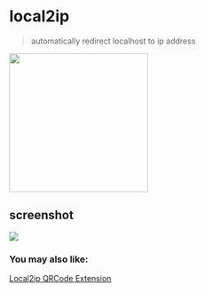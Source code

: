 # local2ip
> automatically redirect localhost to ip address  
  
[<img width="250px" src="http://ww3.sinaimg.cn/large/5fd37818jw1eq7bx4bc4ej20c0038mx9.jpg">](https://chrome.google.com/webstore/detail/local2ip/nhhmpneggljndkdpkabjleiialindhkd)  

## screenshot  
![](https://github.com/Bruce-Jcw/local2ip/blob/ee12d4b960bd13035cc2ea6a1e705fc54287e6fb/material/screenshot.png)

### You may also like:  
[Local2ip QRCode Extension](https://github.com/Bruce-Jcw/qrcode)

